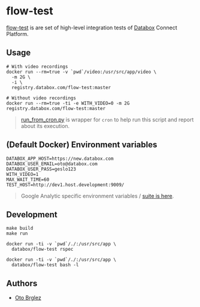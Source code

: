 # flow-test

[flow-test](https://github.com/databox/flow-test) is are set of high-level integration tests of [Databox](http://databox.com) Connect Platform.

## Usage

    # With video recordings
    docker run --rm=true -v `pwd`/video:/usr/src/app/video \
      -m 2G \
      -i \
      registry.databox.com/flow-test:master

    # Without video recordings
    docker run --rm=true -ti -e WITH_VIDEO=0 -m 2G registry.databox.com/flow-test:master

> [run_from_cron.py](run_from_cron.py) is wrapper for `cron` to help run this script and report about its execution.

## (Default Docker) Environment variables

    DATABOX_APP_HOST=https://new.databox.com
    DATABOX_USER_EMAIL=oto@databox.com
    DATABOX_USER_PASS=geslo123
    WITH_VIDEO=1
    MAX_WAIT_TIME=60
    TEST_HOST=http://dev1.host.development:9009/

> Google Analytic specific environment variables / [suite is here](spec/ga_spec.rb).

## Development

    make build
    make run

    docker run -ti -v `pwd`/./:/usr/src/app \
      databox/flow-test rspec

    docker run -ti -v `pwd`/./:/usr/src/app \
      databox/flow-test bash -l



## Authors

- [Oto Brglez](https://github.com)
